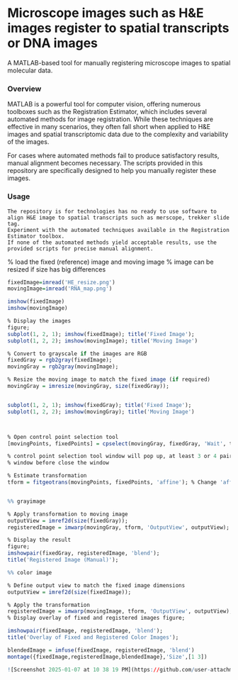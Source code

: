 # Microscope images such as H&E images register to spatial transcripts or DNA images

A MATLAB-based tool for manually registering microscope images to spatial molecular data.

### Overview

MATLAB is a powerful tool for computer vision, offering numerous toolboxes such as the Registration Estimator, which includes several automated methods for image registration. While these techniques are effective in many scenarios, they often fall short when applied to H&E images and spatial transcriptomic data due to the complexity and variability of the images.

For cases where automated methods fail to produce satisfactory results, manual alignment becomes necessary. The scripts provided in this repository are specifically designed to help you manually register these images.

### Usage
    The repository is for technologies has no ready to use software to align H&E image to spatial transcripts such as merscope, trekker slide tag. 
    Experiment with the automated techniques available in the Registration Estimator toolbox.
    If none of the automated methods yield acceptable results, use the provided scripts for precise manual alignment.

    
% load the fixed (reference) image and moving image
% image can be resized if size has big differences

```r
fixedImage=imread('HE_resize.png')
movingImage=imread('RNA_map.png')

imshow(fixedImage)
imshow(movingImage)

% Display the images
figure;
subplot(1, 2, 1); imshow(fixedImage); title('Fixed Image');
subplot(1, 2, 2); imshow(movingImage); title('Moving Image')

% Convert to grayscale if the images are RGB
fixedGray = rgb2gray(fixedImage);
movingGray = rgb2gray(movingImage);

% Resize the moving image to match the fixed image (if required)
movingGray = imresize(movingGray, size(fixedGray));


subplot(1, 2, 1); imshow(fixedGray); title('Fixed Image');
subplot(1, 2, 2); imshow(movingGray); title('Moving Image')



% Open control point selection tool
[movingPoints, fixedPoints] = cpselect(movingGray, fixedGray, 'Wait', true);

% control point selection tool window will pop up, at least 3 or 4 pairs of poins should be seleted from the left and right
% window before close the window

% Estimate transformation
tform = fitgeotrans(movingPoints, fixedPoints, 'affine'); % Change 'affine' to other types if needed,Type of linear transformation, specified as "nonreflectivesimilarity", "similarity", "affine", or "projective"


%% grayimage

% Apply transformation to moving image
outputView = imref2d(size(fixedGray));
registeredImage = imwarp(movingGray, tform, 'OutputView', outputView);

% Display the result
figure;
imshowpair(fixedGray, registeredImage, 'blend');
title('Registered Image (Manual)');

%% color image

% Define output view to match the fixed image dimensions
outputView = imref2d(size(fixedImage));

% Apply the transformation
registeredImage = imwarp(movingImage, tform, 'OutputView', outputView);
% Display overlay of fixed and registered images figure;

imshowpair(fixedImage, registeredImage, 'blend');
title('Overlay of Fixed and Registered Color Images');

blendedImage = imfuse(fixedImage, registeredImage, 'blend')
montage({fixedImage,registeredImage,blendedImage},'Size',[1 3])

![Screenshot 2025-01-07 at 10 38 19 PM](https://github.com/user-attachments/assets/48ed1df4-2c7f-4558-bc49-aa618591f991)


